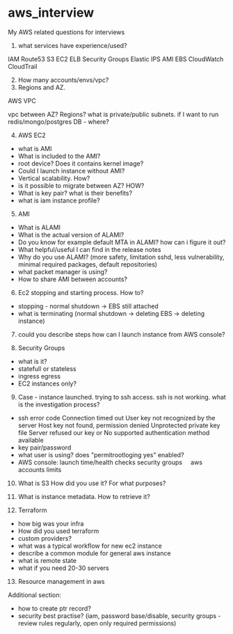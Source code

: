 # aws_interview
My AWS related questions for interviews


1. what services have experience/used?

IAM
Route53
S3
EC2
  ELB
  Security Groups
  Elastic IPS
  AMI
EBS
CloudWatch
CloudTrail


2. How many accounts/envs/vpc?
3. Regions and AZ.  	

AWS VPC

vpc between AZ? Regions?
what is private/public subnets. 
if I want to run redis/mongo/postgres DB - where?

4. AWS EC2

 - what is AMI
 - What is included to the AMI?  
 - root device? Does it contains kernel image? 
 - Could I launch instance without AMI?
 - Vertical scalability. How?
 - is it possible to migrate between AZ? HOW?
 - What is key pair? what is their benefits?
 - what is iam instance profile?



5. AMI
 - What is ALAMI 
 - What is the actual version of ALAMI?
 - Do you know for example default MTA in ALAMI? how can i figure it out?
 - What helpful/useful I can find in the release notes
 - Why do you use ALAMI? (more safety, limitation sshd, less vulnerability, minimal required packages,	default repositories)
 - what packet manager is using?
 - How to share AMI between accounts? 


6. Ec2 stopping and starting process. How to? 
  - stopping - normal shutdown -> EBS still attached 
  - what is terminating (normal shutdown -> deleting EBS -> deleting instance)


7. could you describe steps how can I launch instance from AWS console?


8. Security Groups
 - what is it? 
 - statefull or stateless
 - ingress egress 
 - EC2 instances only?

9. Case - 
instance launched.
trying to ssh access. ssh is not working. what is the investigation process?
  - ssh error code
    Connection timed out
    User key not recognized by the server
    Host key not found, permission denied
    Unprotected private key file
    Server refused our key or No supported authentication method available
  - key pair/password
  - what user is using? does "permitrootloging yes" enabled?   
  - AWS console:
      launch time/health checks
      security groups
      aws accounts limits
      
10. What is S3
  How did you use it?
  For what purposes?

11. What is instance metadata. How to retrieve it?


12. Terraform
  - how big was your infra
  - How did you used terraform
  - custom providers?
  - what was a typical workflow for new ec2 instance
  - describe a common module for general aws instance
  - what is remote state
  - what if you need 20-30 servers
  

13. Resource management in aws


Additional section:
  - how to create ptr record?
  - security best practise? (iam, password base/disable, security groups - review rules regularly, open only required permissions)
